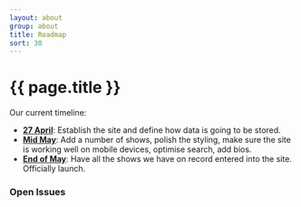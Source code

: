 ```yaml
---
layout: about
group: about
title: Roadmap
sort: 30
---
```


<div class="col-2-3" markdown="1">

# <i class="octicon octicon-milestone"></i> {{ page.title }}

Our current timeline:

- [**27 April**](https://github.com/newtheatre/history-project/milestones/alpha-1): Establish the site and define how data is going to be stored.
- [**Mid May**](https://github.com/newtheatre/history-project/milestones/alpha-2): Add a number of shows, polish the styling, make sure the site is working well on mobile devices, optimise search, add bios.
- [**End of May**](https://github.com/newtheatre/history-project/milestones/launch): Have all the shows we have on record entered into the site. Officially launch.

</div>

<div class="col-1-3">

<h3 class="h1-baseline"><i class="octicon octicon-issue-opened"></i> Open Issues</h3>

<div id="github-issues-widget"></div>
<script type="text/javascript">
  GITHUB_ISSUES_USER = "newtheatre";
  GITHUB_ISSUES_REPO = "history-project";
  /* Uncomment the following line to filter issues by one or more labels.*/
  // GITHUB_ISSUES_LABELS = "feature";
  /* To filter by multiple labels use a CSV string: */
  // GITHUB_ISSUES_LABELS = "feature,bug";
</script>

</div>
